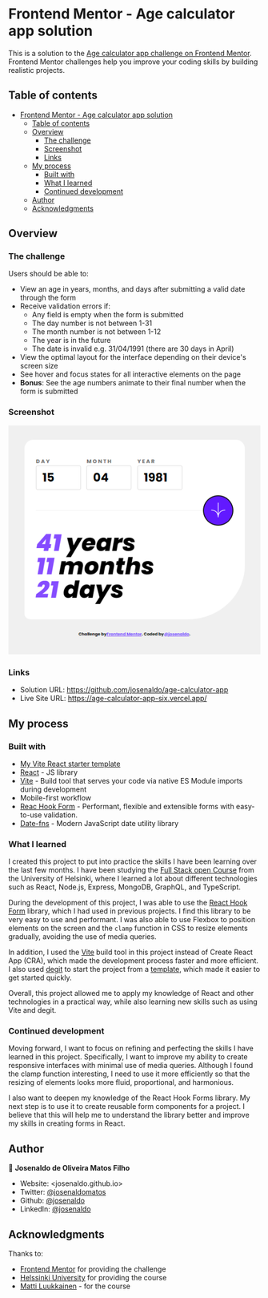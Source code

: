 # Frontend Mentor - Age calculator app solution

This is a solution to the [Age calculator app challenge on Frontend Mentor](https://www.frontendmentor.io/challenges/age-calculator-app-dF9DFFpj-Q). Frontend Mentor challenges help you improve your coding skills by building realistic projects.

## Table of contents

- [Frontend Mentor - Age calculator app solution](#frontend-mentor---age-calculator-app-solution)
  - [Table of contents](#table-of-contents)
  - [Overview](#overview)
    - [The challenge](#the-challenge)
    - [Screenshot](#screenshot)
    - [Links](#links)
  - [My process](#my-process)
    - [Built with](#built-with)
    - [What I learned](#what-i-learned)
    - [Continued development](#continued-development)
  - [Author](#author)
  - [Acknowledgments](#acknowledgments)

## Overview

### The challenge

Users should be able to:

- View an age in years, months, and days after submitting a valid date through the form
- Receive validation errors if:
  - Any field is empty when the form is submitted
  - The day number is not between 1-31
  - The month number is not between 1-12
  - The year is in the future
  - The date is invalid e.g. 31/04/1991 (there are 30 days in April)
- View the optimal layout for the interface depending on their device's screen size
- See hover and focus states for all interactive elements on the page
- **Bonus**: See the age numbers animate to their final number when the form is submitted

### Screenshot

![Age calculator app](./docs/screenshot01.png)

### Links

- Solution URL: <https://github.com/josenaldo/age-calculator-app>
- Live Site URL: <https://age-calculator-app-six.vercel.app/>

## My process

### Built with

- [My Vite React starter template](https://github.com/josenaldo/vite-js-react-minimal)
- [React](https://reactjs.org/) - JS library
- [Vite](https://vitejs.dev/) - Build tool that serves your code via native ES Module imports during development
- Mobile-first workflow
- [Reac Hook Form](https://react-hook-form.com/) - Performant, flexible and extensible forms with easy-to-use validation.
- [Date-fns](https://date-fns.org/) - Modern JavaScript date utility library

### What I learned

I created this project to put into practice the skills I have been learning over the last few months. I have been studying the [Full Stack open Course](https://fullstackopen.com/en/) from the University of Helsinki, where I learned a lot about different technologies such as React, Node.js, Express, MongoDB, GraphQL, and TypeScript.

During the development of this project, I was able to use the [React Hook Form](https://react-hook-form.com/) library, which I had used in previous projects. I find this library to be very easy to use and performant. I was also able to use Flexbox to position elements on the screen and the `clamp` function in CSS to resize elements gradually, avoiding the use of media queries.

In addition, I used the [Vite](https://vitejs.dev/) build tool in this project instead of Create React App (CRA), which made the development process faster and more efficient. I also used [degit](https://github.com/Rich-Harris/degit) to start the project from a [template](https://github.com/josenaldo/vite-js-react-minimal), which made it easier to get started quickly.

Overall, this project allowed me to apply my knowledge of React and other technologies in a practical way, while also learning new skills such as using Vite and degit.

### Continued development

Moving forward, I want to focus on refining and perfecting the skills I have learned in this project. Specifically, I want to improve my ability to create responsive interfaces with minimal use of media queries. Although I found the clamp function interesting, I need to use it more efficiently so that the resizing of elements looks more fluid, proportional, and harmonious.

I also want to deepen my knowledge of the React Hook Forms library. My next step is to use it to create reusable form components for a project. I believe that this will help me to understand the library better and improve my skills in creating forms in React.

## Author

👤 **Josenaldo de Oliveira Matos Filho**

- Website: <josenaldo.github.io>
- Twitter: [@josenaldomatos](https://twitter.com/josenaldomatos)
- Github: [@josenaldo](https://github.com/josenaldo)
- LinkedIn: [@josenaldo](https://linkedin.com/in/josenaldo)

## Acknowledgments

Thanks to:

- [Frontend Mentor](https://www.frontendmentor.io) for providing the challenge
- [Helssinki University](https://fullstackopen.com/en/) for providing the course
- [Matti Luukkainen](https://github.com/mluukkai) - for the course
